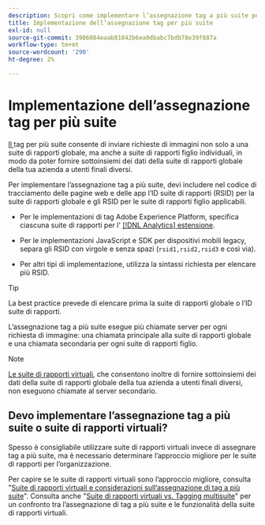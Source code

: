 ```yaml
---
description: Scopri come implementare l’assegnazione tag a più suite per inviare una richiesta di immagine a più suite di rapporti.
title: Implementazione dell’assegnazione tag per più suite
exl-id: null
source-git-commit: 3986084eaab81842b6ea0dbabc7bdb78e39f887a
workflow-type: tm+mt
source-wordcount: '290'
ht-degree: 2%

---
```



# Implementazione dell’assegnazione tag per più suite

[Il ](/help/admin/c-manage-report-suites/rollup-report-suite.md) tag per più suite consente di inviare richieste di immagini non solo a una suite di rapporti globale, ma anche a suite di rapporti figlio individuali, in modo da poter fornire sottoinsiemi dei dati della suite di rapporti globale della tua azienda a utenti finali diversi.

Per implementare l’assegnazione tag a più suite, devi includere nel codice di tracciamento delle pagine web e delle app l’ID suite di rapporti (RSID) per la suite di rapporti globale e gli RSID per le suite di rapporti figlio applicabili.

* Per le implementazioni di tag Adobe Experience Platform, specifica ciascuna suite di rapporti per l&#39; [[!DNL Analytics] estensione](https://experienceleague.adobe.com/docs/experience-platform/tags/extensions/adobe/analytics/overview.html).

* Per le implementazioni JavaScript e SDK per dispositivi mobili legacy, separa gli RSID con virgole e senza spazi (`rsid1,rsid2,rsid3` e così via).

* Per altri tipi di implementazione, utilizza la sintassi richiesta per elencare più RSID.

>[!TIP]
>
> La best practice prevede di elencare prima la suite di rapporti globale o l’ID suite di rapporti.

L’assegnazione tag a più suite esegue più chiamate server per ogni richiesta di immagine: una chiamata principale alla suite di rapporti globale e una chiamata secondaria per ogni suite di rapporti figlio.

>[!NOTE]
>
> [Le suite di rapporti virtuali](/help/components/vrs/vrs-about.md), che consentono inoltre di fornire sottoinsiemi dei dati della suite di rapporti globale della tua azienda a utenti finali diversi, non eseguono chiamate al server secondario.

## Devo implementare l’assegnazione tag a più suite o suite di rapporti virtuali?

Spesso è consigliabile utilizzare suite di rapporti virtuali invece di assegnare tag a più suite, ma è necessario determinare l’approccio migliore per le suite di rapporti per l’organizzazione.

Per capire se le suite di rapporti virtuali sono l’approccio migliore, consulta &quot;[Suite di rapporti virtuali e considerazioni sull’assegnazione di tag a più suite](/help/components/vrs/vrs-considerations.md)&quot;. Consulta anche &quot;[Suite di rapporti virtuali vs. Tagging multisuite](/help/components/vrs/vrs-about.md#section_317E4D21CCD74BC38166D2F57D214F78)&quot; per un confronto tra l’assegnazione di tag a più suite e le funzionalità della suite di rapporti virtuali.
